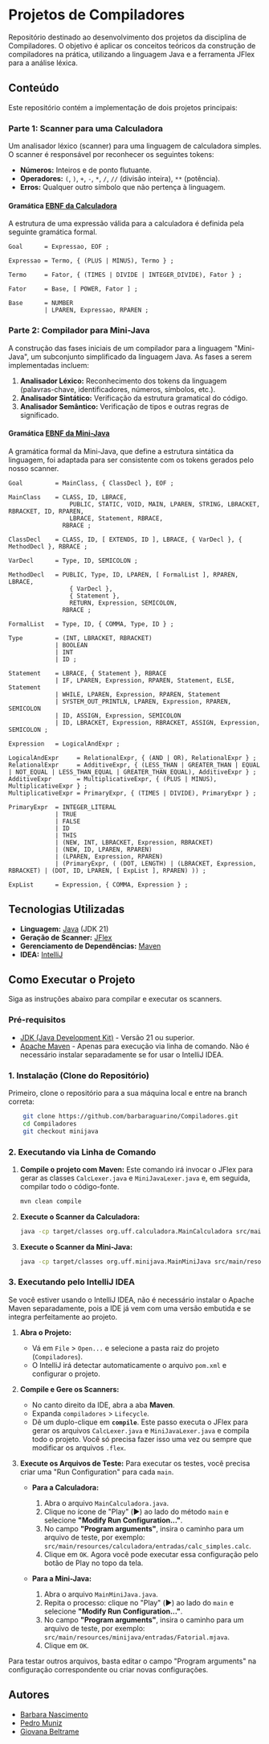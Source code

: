 # Projetos de Compiladores

Repositório destinado ao desenvolvimento dos projetos da disciplina de Compiladores. 
O objetivo é aplicar os conceitos teóricos da construção de compiladores na prática, utilizando a linguagem Java e a ferramenta JFlex para a análise léxica.

## Conteúdo

Este repositório contém a implementação de dois projetos principais:

### Parte 1: Scanner para uma Calculadora
Um analisador léxico (scanner) para uma linguagem de calculadora simples. O scanner é responsável por reconhecer os seguintes tokens:
- **Números:** Inteiros e de ponto flutuante.
- **Operadores:** `(`, `)`, `+`, `-`, `*`, `/`, `//` (divisão inteira), `**` (potência).
- **Erros:** Qualquer outro símbolo que não pertença à linguagem.

#### Gramática [EBNF da Calculadora](src/main/resources/EBNF/EBNF_Calculadora)

A estrutura de uma expressão válida para a calculadora é definida pela seguinte gramática formal.

```ebnf
Goal      = Expressao, EOF ;

Expressao = Termo, { (PLUS | MINUS), Termo } ;

Termo     = Fator, { (TIMES | DIVIDE | INTEGER_DIVIDE), Fator } ;

Fator     = Base, [ POWER, Fator ] ;

Base      = NUMBER
          | LPAREN, Expressao, RPAREN ;
```

### Parte 2: Compilador para Mini-Java
A construção das fases iniciais de um compilador para a linguagem "Mini-Java", um subconjunto simplificado da linguagem Java. As fases a serem implementadas incluem:
1.  **Analisador Léxico:** Reconhecimento dos tokens da linguagem (palavras-chave, identificadores, números, símbolos, etc.).
2.  **Analisador Sintático:** Verificação da estrutura gramatical do código.
3.  **Analisador Semântico:** Verificação de tipos e outras regras de significado.

#### Gramática [EBNF da Mini-Java](src/main/resources/EBNF/EBNF_MiniJava)

A gramática formal da Mini-Java, que define a estrutura sintática da linguagem, foi adaptada para ser consistente com os tokens gerados pelo nosso scanner.

```ebnf
Goal         = MainClass, { ClassDecl }, EOF ;

MainClass    = CLASS, ID, LBRACE,
                 PUBLIC, STATIC, VOID, MAIN, LPAREN, STRING, LBRACKET, RBRACKET, ID, RPAREN,
                 LBRACE, Statement, RBRACE,
               RBRACE ;

ClassDecl    = CLASS, ID, [ EXTENDS, ID ], LBRACE, { VarDecl }, { MethodDecl }, RBRACE ;

VarDecl      = Type, ID, SEMICOLON ;

MethodDecl   = PUBLIC, Type, ID, LPAREN, [ FormalList ], RPAREN, LBRACE,
                 { VarDecl },
                 { Statement },
                 RETURN, Expression, SEMICOLON,
               RBRACE ;

FormalList   = Type, ID, { COMMA, Type, ID } ;

Type         = (INT, LBRACKET, RBRACKET)
             | BOOLEAN
             | INT
             | ID ;

Statement    = LBRACE, { Statement }, RBRACE
             | IF, LPAREN, Expression, RPAREN, Statement, ELSE, Statement
             | WHILE, LPAREN, Expression, RPAREN, Statement
             | SYSTEM_OUT_PRINTLN, LPAREN, Expression, RPAREN, SEMICOLON
             | ID, ASSIGN, Expression, SEMICOLON
             | ID, LBRACKET, Expression, RBRACKET, ASSIGN, Expression, SEMICOLON ;

Expression   = LogicalAndExpr ;

LogicalAndExpr     = RelationalExpr, { (AND | OR), RelationalExpr } ;
RelationalExpr     = AdditiveExpr, { (LESS_THAN | GREATER_THAN | EQUAL | NOT_EQUAL | LESS_THAN_EQUAL | GREATER_THAN_EQUAL), AdditiveExpr } ;
AdditiveExpr       = MultiplicativeExpr, { (PLUS | MINUS), MultiplicativeExpr } ;
MultiplicativeExpr = PrimaryExpr, { (TIMES | DIVIDE), PrimaryExpr } ;

PrimaryExpr  = INTEGER_LITERAL
             | TRUE
             | FALSE
             | ID
             | THIS
             | (NEW, INT, LBRACKET, Expression, RBRACKET)
             | (NEW, ID, LPAREN, RPAREN)
             | (LPAREN, Expression, RPAREN)
             | (PrimaryExpr, ( (DOT, LENGTH) | (LBRACKET, Expression, RBRACKET) | (DOT, ID, LPAREN, [ ExpList ], RPAREN) )) ;

ExpList      = Expression, { COMMA, Expression } ;
```

## Tecnologias Utilizadas

* **Linguagem:** [Java](https://www.java.com/) (JDK 21)
* **Geração de Scanner:** [JFlex](https://jflex.de/)
* **Gerenciamento de Dependências:** [Maven](https://maven.apache.org/)
* **IDEA:** [IntelliJ](https://www.jetbrains.com/idea/)

## Como Executar o Projeto

Siga as instruções abaixo para compilar e executar os scanners.

### Pré-requisitos

-   [JDK (Java Development Kit)](https://www.oracle.com/java/technologies/downloads/) - Versão 21 ou superior.
-   [Apache Maven](https://maven.apache.org/download.cgi) - Apenas para execução via linha de comando. Não é necessário instalar separadamente se for usar o IntelliJ IDEA.

### 1. Instalação (Clone do Repositório)

Primeiro, clone o repositório para a sua máquina local e entre na branch correta:
```bash
    git clone https://github.com/barbaraguarino/Compiladores.git
    cd Compiladores
    git checkout minijava
```

### 2. Executando via Linha de Comando

1. **Compile o projeto com Maven:**
    Este comando irá invocar o JFlex para gerar as classes `CalcLexer.java` e `MiniJavaLexer.java` e, em seguida, compilar todo o código-fonte.
    ```bash
    mvn clean compile
    ```

2. **Execute o Scanner da Calculadora:**
    ```bash
    java -cp target/classes org.uff.calculadora.MainCalculadora src/main/resources/calculadora/entradas/calc_inicial.calc
    ```

3. **Execute o Scanner da Mini-Java:**
    ```bash
    java -cp target/classes org.uff.minijava.MainMiniJava src/main/resources/minijava/entradas/Fatorial.mjava
    ```

### 3. Executando pelo IntelliJ IDEA

Se você estiver usando o IntelliJ IDEA, não é necessário instalar o Apache Maven separadamente, pois a IDE já vem com uma versão embutida e se integra perfeitamente ao projeto.

1. **Abra o Projeto:**
    * Vá em `File` > `Open...` e selecione a pasta raiz do projeto (`Compiladores`).
    * O IntelliJ irá detectar automaticamente o arquivo `pom.xml` e configurar o projeto.

2. **Compile e Gere os Scanners:**
    * No canto direito da IDE, abra a aba **Maven**.
    * Expanda `compiladores` > `Lifecycle`.
    * Dê um duplo-clique em **`compile`**. Este passo executa o JFlex para gerar os arquivos `CalcLexer.java` e `MiniJavaLexer.java` e compila todo o projeto. Você só precisa fazer isso uma vez ou sempre que modificar os arquivos `.flex`.

3. **Execute os Arquivos de Teste:**
    Para executar os testes, você precisa criar uma "Run Configuration" para cada `main`.

    * **Para a Calculadora:**
        1.  Abra o arquivo `MainCalculadora.java`.
        2.  Clique no ícone de "Play" (▶️) ao lado do método `main` e selecione **"Modify Run Configuration..."**.
        3.  No campo **"Program arguments"**, insira o caminho para um arquivo de teste, por exemplo: `src/main/resources/calculadora/entradas/calc_simples.calc`.
        4.  Clique em `OK`. Agora você pode executar essa configuração pelo botão de Play no topo da tela.

    * **Para a Mini-Java:**
        1.  Abra o arquivo `MainMiniJava.java`.
        2.  Repita o processo: clique no "Play" (▶️) ao lado do `main` e selecione **"Modify Run Configuration..."**.
        3.  No campo **"Program arguments"**, insira o caminho para um arquivo de teste, por exemplo: `src/main/resources/minijava/entradas/Fatorial.mjava`.
        4.  Clique em `OK`.

Para testar outros arquivos, basta editar o campo "Program arguments" na configuração correspondente ou criar novas configurações.

## Autores

* [Barbara Nascimento](https://github.com/barbaraguarino)
* [Pedro Muniz](https://github.com/muniz034)
* [Giovana Beltrame](https://github.com/grbeltrame)
